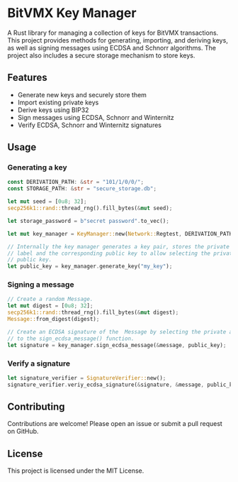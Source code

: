 # BitVMX Key Manager

A Rust library for managing a collection of keys for BitVMX transactions. This project provides methods for generating, importing, and deriving keys, as well as signing messages using ECDSA and Schnorr algorithms. The project also includes a secure storage mechanism to store keys.

## Features

- Generate new keys and securely store them
- Import existing private keys
- Derive keys using BIP32
- Sign messages using ECDSA, Schnorr and Winternitz
- Verify ECDSA, Schnorr and Winternitz signatures

## Usage

### Generating a key

```rust
const DERIVATION_PATH: &str = "101/1/0/0/";
const STORAGE_PATH: &str = "secure_storage.db";

let mut seed = [0u8; 32];
secp256k1::rand::thread_rng().fill_bytes(&mut seed);

let storage_password = b"secret password".to_vec();

let mut key_manager = KeyManager::new(Network::Regtest, DERIVATION_PATH.to_string(), STORAGE_PATH.to_string(), storage_password, &seed);

// Internally the key manager generates a key pair, stores the private key in an encrypted storage along the "my_key" 
// label and the corresponding public key to allow selecting the private key for signing by using the label or the 
// public key.
let public_key = key_manager.generate_key("my_key");
```

### Signing a message

```rust
// Create a random Message.
let mut digest = [0u8; 32];
secp256k1::rand::thread_rng().fill_bytes(&mut digest);
Message::from_digest(digest);

// Create an ECDSA signature of the  Message by selecting the private associated to the public key passed as parameter 
// to the sign_ecdsa_message() function.
let signature = key_manager.sign_ecdsa_message(&message, public_key);
```

### Verify a signature

```rust
let signature_verifier = SignatureVerifier::new();
signature_verifier.veriy_ecdsa_signature(&signature, &message, public_key);
```

## Contributing
Contributions are welcome! Please open an issue or submit a pull request on GitHub.

## License
This project is licensed under the MIT License.

